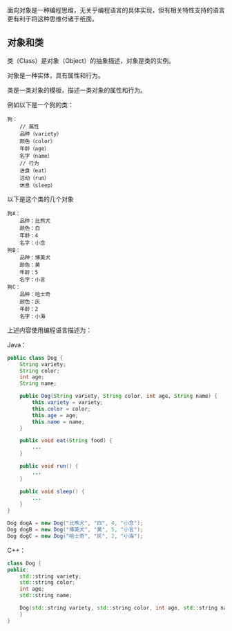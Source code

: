 面向对象是一种编程思维，无关乎编程语言的具体实现，但有相关特性支持的语言更有利于将这种思维付诸于纸面。

## 对象和类

类（Class）是对象（Object）的抽象描述，对象是类的实例。

对象是一种实体，具有属性和行为。

类是一类对象的模板，描述一类对象的属性和行为。

例如以下是一个狗的类：

```text
狗：
    // 属性
    品种（variety）
    颜色（color）
    年龄（age）
    名字（name）
    // 行为
    进食（eat）
    活动（run）
    休息（sleep）
```

以下是这个类的几个对象

```text
狗A：
    品种：比熊犬
    颜色：白
    年龄：4
    名字：小念
狗B：
    品种：博美犬
    颜色：黄
    年龄：5
    名字：小言
狗C：
    品种：哈士奇
    颜色：灰
    年龄：2
    名字：小海
```

上述内容使用编程语言描述为：

Java：
```java
public class Dog {
    String variety;
    String color;
    int age;
    String name;

    public Dog(String variety, String color, int age, String name) {
        this.variety = variety;
        this.color = color;
        this.age = age;
        this.name = name;
    }

    public void eat(String food) {
        ...
    }

    public void run() {
        ...
    }

    public void sleep() {
        ...
    }
}
```
```java
Dog dogA = new Dog("比熊犬", "白", 4, "小念");
Dog dogB = new Dog("博美犬", "黄", 5, "小言");
Dog dogC = new Dog("哈士奇", "灰", 2, "小海");
```

C++：
```cpp
class Dog {
public:
    std::string variety;
    std::string color;
    int age;
    std::string name;

    Dog(std::string variety, std::string color, int age, std::string name) {
    }
}
```